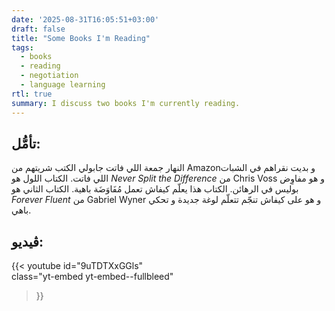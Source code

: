 ```yaml
---
date: '2025-08-31T16:05:51+03:00'
draft: false
title: "Some Books I'm Reading"
tags:
  - books
  - reading
  - negotiation
  - language learning
rtl: true
summary: I discuss two books I'm currently reading.
---
```


## تأمُّل:
النهار جمعة اللي فاتت جابولي الكتب شريتهم من Amazonو  بديت نقراهم في الشبات اللي فاتت. الكتاب اللول هو *Never Split the Difference* من Chris Voss و هو مفاوِض بوليس في الرهائن. الكتاب هذا يعلّم كيفاش تعمل مُفَاوَضَة باهية. الكتاب الثاني هو *Forever Fluent* من Gabriel Wyner و هو على كيفاش تنجّم تتعلّم لوغة جديدة و تحكي باهي.

## ڤيديو:

{{< youtube 
    id="9uTDTXxGGls"     
    class="yt-embed yt-embed--fullbleed" 
 >}}